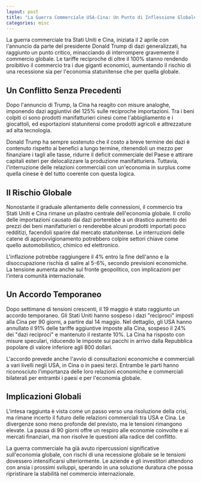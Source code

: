 ```yaml
---
layout: post
title: "La Guerra Commerciale USA-Cina: Un Punto di Inflessione Globale"
categories: misc
---
```


La guerra commerciale tra Stati Uniti e Cina, iniziata il 2 aprile con l'annuncio da parte del presidente Donald Trump di dazi generalizzati, ha raggiunto un punto critico, minacciando di interrompere gravemente il commercio globale. Le tariffe reciproche di oltre il 100% stanno rendendo proibitivo il commercio tra i due giganti economici, aumentando il rischio di una recessione sia per l'economia statunitense che per quella globale.

## Un Conflitto Senza Precedenti

Dopo l'annuncio di Trump, la Cina ha reagito con misure analoghe, imponendo dazi aggiuntivi del 125% sulle reciproche importazioni. Tra i beni colpiti ci sono prodotti manifatturieri cinesi come l'abbigliamento e i giocattoli, ed esportazioni statunitensi come prodotti agricoli e attrezzature ad alta tecnologia.

Donald Trump ha sempre sostenuto che il costo a breve termine dei dazi è contenuto rispetto ai benefici a lungo termine, ritenendoli un mezzo per finanziare i tagli alle tasse, ridurre il deficit commerciale del Paese e attirare capitali esteri per delocalizzare la produzione manifatturiera. Tuttavia, l'interruzione delle relazioni commerciali con un'economia in surplus come quella cinese è del tutto coerente con questa logica.

## Il Rischio Globale

Nonostante il graduale allentamento delle connessioni, il commercio tra Stati Uniti e Cina rimane un pilastro centrale dell'economia globale. Il crollo delle importazioni causato dai dazi porterebbe a un drastico aumento dei prezzi dei beni manifatturieri o renderebbe alcuni prodotti importati poco redditizi, facendoli sparire dal mercato statunitense. Le interruzioni delle catene di approvvigionamento potrebbero colpire settori chiave come quello automobilistico, chimico ed elettronico.

L'inflazione potrebbe raggiungere il 4% entro la fine dell'anno e la disoccupazione rischia di salire al 5-6%, secondo previsioni economiche. La tensione aumenta anche sul fronte geopolitico, con implicazioni per l'intera comunità internazionale.

## Un Accordo Temporaneo

Dopo settimane di tensioni crescenti, il 19 maggio è stato raggiunto un accordo temporaneo. Gli Stati Uniti hanno sospeso i dazi "reciproci" imposti alla Cina per 90 giorni, a partire dal 14 maggio. Nel dettaglio, gli USA hanno annullato il 91% delle tariffe aggiuntive imposte alla Cina, sospeso il 24% dei "dazi reciproci" e mantenuto il restante 10%. La Cina ha risposto con misure speculari, riducendo le imposte sui pacchi in arrivo dalla Repubblica popolare di valore inferiore agli 800 dollari.

L'accordo prevede anche l'avvio di consultazioni economiche e commerciali a vari livelli negli USA, in Cina o in paesi terzi. Entrambe le parti hanno riconosciuto l'importanza delle loro relazioni economiche e commerciali bilaterali per entrambi i paesi e per l'economia globale.

## Implicazioni Globali

L'intesa raggiunta è vista come un passo verso una risoluzione della crisi, ma rimane incerto il futuro delle relazioni commerciali tra USA e Cina. Le divergenze sono meno profonde del previsto, ma le tensioni rimangono elevate. La pausa di 90 giorni offre un respiro alle economie coinvolte e ai mercati finanziari, ma non risolve le questioni alla radice del conflitto.

La guerra commerciale ha già avuto ripercussioni significative sull'economia globale, con rischi di una recessione globale se le tensioni dovessero intensificarsi ulteriormente. Le aziende e gli investitori attendono con ansia i prossimi sviluppi, sperando in una soluzione duratura che possa ripristinare la stabilità nel commercio internazionale.